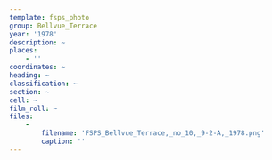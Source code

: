 ```yaml
---
template: fsps_photo
group: Bellvue_Terrace
year: '1978'
description: ~
places:
    - ''
coordinates: ~
heading: ~
classification: ~
section: ~
cell: ~
film_roll: ~
files:
    -
        filename: 'FSPS_Bellvue_Terrace,_no_10,_9-2-A,_1978.png'
        caption: ''
---
```

